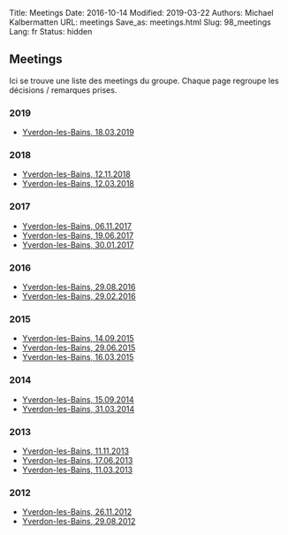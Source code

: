 Title: Meetings
Date: 2016-10-14
Modified: 2019-03-22
Authors: Michael Kalbermatten
URL: meetings
Save_as: meetings.html
Slug: 98_meetings
Lang: fr
Status: hidden

## Meetings

Ici se trouve une liste des meetings du groupe. Chaque page regroupe les décisions / remarques prises.

### 2019

* [Yverdon-les-Bains, 18.03.2019](meeting_minutes/2019-03-18)

### 2018

* [Yverdon-les-Bains, 12.11.2018](meeting_minutes/2018-11-12)
* [Yverdon-les-Bains, 12.03.2018](meeting_minutes/2018-03-12)

### 2017

* [Yverdon-les-Bains, 06.11.2017](meeting_minutes/2017-11-06)
* [Yverdon-les-Bains, 19.06.2017](meeting_minutes/2017-06-19)
* [Yverdon-les-Bains, 30.01.2017](meeting_minutes/2017-01-30)

### 2016

* [Yverdon-les-Bains, 29.08.2016](meeting_minutes/2016-08-29)
* [Yverdon-les-Bains, 29.02.2016](meeting_minutes/2016-02-29)

### 2015

* [Yverdon-les-Bains, 14.09.2015](meeting_minutes/2015-09-14)
* [Yverdon-les-Bains, 29.06.2015](meeting_minutes/2015-06-29)
* [Yverdon-les-Bains, 16.03.2015](meeting_minutes/2015-03-16)

### 2014

* [Yverdon-les-Bains, 15.09.2014](meeting_minutes/2014-09-15)
* [Yverdon-les-Bains, 31.03.2014](meeting_minutes/2014-03-31)

### 2013

* [Yverdon-les-Bains, 11.11.2013](meeting_minutes/2013-11-11)
* [Yverdon-les-Bains, 17.06.2013](meeting_minutes/2013-06-17)
* [Yverdon-les-Bains, 11.03.2013](meeting_minutes/2013-03-11)

### 2012

* [Yverdon-les-Bains, 26.11.2012](meeting_minutes/2012-11-26)
* [Yverdon-les-Bains, 29.08.2012](meeting_minutes/2012-08-29)
